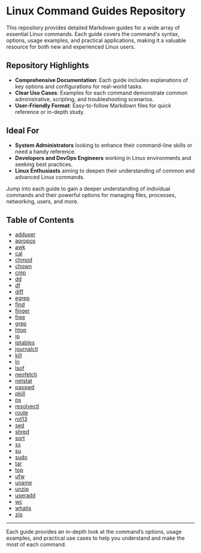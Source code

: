 # Linux Command Guides Repository

This repository provides detailed Markdown guides for a wide array of essential Linux commands. Each guide covers the command's syntax, options, usage examples, and practical applications, making it a valuable resource for both new and experienced Linux users. 

## Repository Highlights

- **Comprehensive Documentation**: Each guide includes explanations of key options and configurations for real-world tasks.
- **Clear Use Cases**: Examples for each command demonstrate common administrative, scripting, and troubleshooting scenarios.
- **User-Friendly Format**: Easy-to-follow Markdown files for quick reference or in-depth study.

## Ideal For

- **System Administrators** looking to enhance their command-line skills or need a handy reference.
- **Developers and DevOps Engineers** working in Linux environments and seeking best practices.
- **Linux Enthusiasts** aiming to deepen their understanding of common and advanced Linux commands.

Jump into each guide to gain a deeper understanding of individual commands and their powerful options for managing files, processes, networking, users, and more.

## Table of Contents

- [adduser](./comprehensive_adduser_guide.md)
- [apropos](./comprehensive_apropos_guide.md)
- [awk](./comprehensive_awk_guide.md)
- [cal](./comprehensive_cal_guide.md)
- [chmod](./comprehensive_chmod_guide.md)
- [chown](./comprehensive_chown_guide.md)
- [cmp](./comprehensive_cmp_guide.md)
- [dd](./comprehensive_dd_guide.md)
- [df](./comprehensive_df_guide.md)
- [diff](./comprehensive_diff_guide.md)
- [egrep](./comprehensive_egrep_guide.md)
- [find](./comprehensive_find_guide.md)
- [finger](./comprehensive_finger_guide.md)
- [free](./comprehensive_free_guide.md)
- [grep](./comprehensive_grep_guide.md)
- [htop](./comprehensive_htop_guide.md)
- [ip](./comprehensive_ip_guide.md)
- [iptables](./comprehensive_iptables_guide.md)
- [journalctl](./comprehensive_journalctl_guide.md)
- [kill](./comprehensive_kill_guide.md)
- [ln](./comprehensive_ln_guide.md)
- [lsof](./comprehensive_lsof_guide.md)
- [neofetch](./comprehensive_neofetch_guide.md)
- [netstat](./comprehensive_netstat_guide.md)
- [passwd](./comprehensive_passwd_guide.md)
- [pkill](./comprehensive_pkill_guide.md)
- [ps](./comprehensive_ps_guide.md)
- [resolvectl](./comprehensive_resolvectl_guide.md)
- [route](./comprehensive_route_guide.md)
- [rot13](./comprehensive_rot13_guide.md)
- [sed](./comprehensive_sed_guide.md)
- [shred](./comprehensive_shred_guide.md)
- [sort](./comprehensive_sort_guide.md)
- [ss](./comprehensive_ss_guide.md)
- [su](./comprehensive_su_guide.md)
- [sudo](./comprehensive_sudo_guide.md)
- [tar](./comprehensive_tar_guide.md)
- [top](./comprehensive_top_guide.md)
- [ufw](./comprehensive_ufw_guide.md)
- [uname](./comprehensive_uname_guide.md)
- [unzip](./comprehensive_unzip_guide.md)
- [useradd](./comprehensive_useradd_guide.md)
- [wc](./comprehensive_wc_guide.md)
- [whatis](./comprehensive_whatis_guide.md)
- [zip](./comprehensive_zip_guide.md)

---

Each guide provides an in-depth look at the command’s options, usage examples, and practical use cases to help you understand and make the most of each command.

